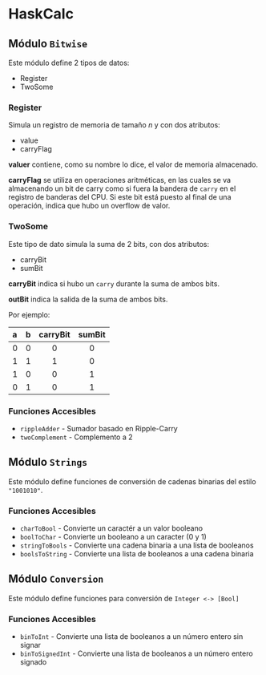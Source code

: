 # HaskCalc

## Módulo `Bitwise`

Este módulo define 2 tipos de datos:

+ Register
+ TwoSome

### Register

Simula un registro de memoria de tamaño _n_ y con dos atributos:

+ value
+ carryFlag

**valuer** contiene, como su nombre lo dice, el valor de memoria almacenado.

**carryFlag** se utiliza en operaciones aritméticas, en las cuales se va almacenando un bit de carry como si fuera la bandera de `carry` en el registro de banderas del CPU.
Si este bit está puesto al final de una operación, indica que hubo un overflow de valor.

### TwoSome

Este tipo de dato simula la suma de 2 bits, con dos atributos:

+ carryBit
+ sumBit

**carryBit** indica si hubo un `carry` durante la suma de ambos bits.

**outBit** indica la salida de la suma de ambos bits.

Por ejemplo:

| a | b | carryBit | sumBit |
|:--|:--|:---------:|:-------:|
| 0 | 0 | 0 | 0 |
| 1 | 1 | 1 | 0 |
| 1 | 0 | 0 | 1 |
| 0 | 1 | 0 | 1 |

### Funciones Accesibles

+ `rippleAdder` - Sumador basado en Ripple-Carry
+ `twoComplement` - Complemento a 2

## Módulo `Strings`

Este módulo define funciones de conversión de cadenas binarias del estilo `"1001010"`.

### Funciones Accesibles

+ `charToBool` - Convierte un caractér a un valor booleano
+ `boolToChar` - Convierte un booleano a un caracter (0 y 1)
+ `stringToBools` - Convierte una cadena binaria a una lista de booleanos
+ `boolsToString` - Convierte una lista de booleanos a una cadena binaria

## Módulo `Conversion`

Este módulo define funciones para conversión de `Integer <-> [Bool]`

### Funciones Accesibles

+ `binToInt` - Convierte una lista de booleanos a un número entero sin signar
+ `binToSignedInt` - Convierte una lista de booleanos a un número entero signado
